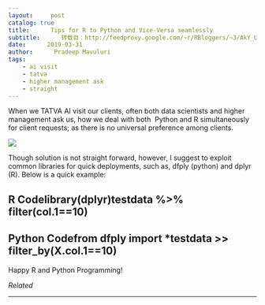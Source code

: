 ```yaml
---
layout:     post
catalog: true
title:      Tips for R to Python and Vice-Versa seamlessly
subtitle:      转载自：http://feedproxy.google.com/~r/RBloggers/~3/AkY_Ux7wy-U/
date:      2019-03-31
author:      Pradeep Mavuluri
tags:
    - ai visit
    - tatva
    - higher management ask
    - straight
---
```






When we TATVA AI visit our clients, often both data scientists and higher management ask us, how we deal with both  Python and R simultaneously for client requests; as there is no universal preference among clients.

![](https://i0.wp.com/2.bp.blogspot.com/-9upESVh8dB0/XKCjInefB1I/AAAAAAAAAbw/ps2hY3FFNDE1vaHaHPnmhAGktROCYZavgCLcBGAs/s1600/Python_n_R.png?resize=450%2C268&ssl=1)


Though solution is not straight forward, however, I suggest to exploit common libraries for quick deployments, such as, dfply (python) and dplyr (R). Below is a quick example:

## R Codelibrary(dplyr)testdata %>% filter(col.1==10)

## Python Codefrom dfply import *testdata >> filter_by(X.col.1==10)



Happy R and Python Programming!




*Related*








---
